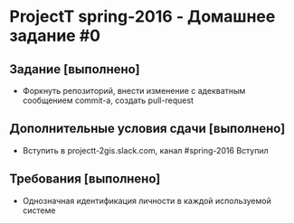 # ProjectT spring-2016 - Домашнее задание #0
## Задание [выполнено]
- Форкнуть репозиторий, внести изменение с адекватным сообщением commit-а, создать pull-request

## Дополнительные условия сдачи [выполнено]
- Вступить в projectt-2gis.slack.com, канал #spring-2016
Вступил
## Требования [выполнено]
- Однозначная идентификация личности в каждой используемой системе
